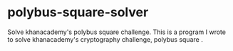 # polybus-square-solver
Solve khanacademy's polybus square challenge.
This is a program I wrote to solve khanacademy's cryptography challenge, polybus square . 
